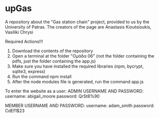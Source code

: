 # upGas
A repository about the "Gas station chain" project, provided to us by the University of Patras. The creators of the page are Anastasis Kioutsioukis, Vasiliki Chrysi

Required Actions!!!
1) Download the contents of the repository
2) Open a terminal at the folder "Ομάδα 06" (not the folder containing the pdfs, just the folder containing the app.js)
3) Make sure you have installed the required libraries (npm, bycrypt, sqlite3, express)
4) Run the command npm install
5) After the node modules file is generated, run the command app.js 

To enter the website as a user:
ADMIN USERNAME AND PASSWORD:
username: abigail_moore
password: QrSt8%90

MEMBER USERNAME AND PASSWORD:
username: adam_smith
password: CdEf1$23






